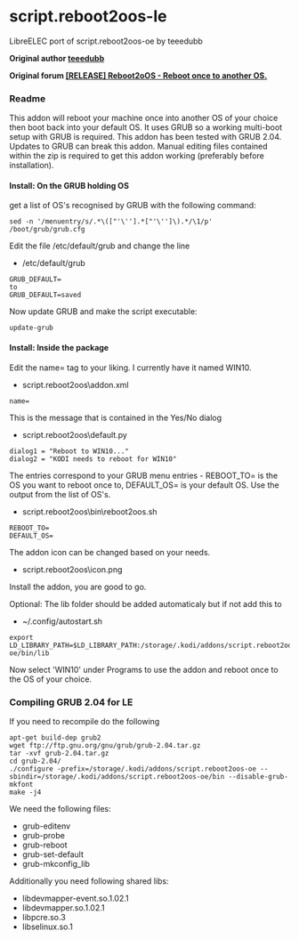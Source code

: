 # script.reboot2oos-le
LibreELEC port of script.reboot2oos-oe by teeedubb 

**Original author [teeedubb](https://github.com/teeedubb/teeedubb-xbmc-repo)**

**Original forum [[RELEASE] Reboot2oOS - Reboot once to another OS.](https://forum.kodi.tv/showthread.php?tid=172715)**
 
### Readme
This addon will reboot your machine once into another OS of your choice then boot back into your default OS. 
It uses GRUB so a working multi-boot setup with GRUB is required. This addon has been tested with GRUB 2.04. 
Updates to GRUB can break this addon.
Manual editing files contained within the zip is required to get this addon working (preferably before installation).


#### Install: On the GRUB holding OS
get a list of OS's recognised by GRUB with the following command:

```
sed -n '/menuentry/s/.*\(["'\''].*["'\'']\).*/\1/p' /boot/grub/grub.cfg
```

Edit the file /etc/default/grub and change the line

* /etc/default/grub
```
GRUB_DEFAULT=
to
GRUB_DEFAULT=saved
```

Now update GRUB and make the script executable:
```
update-grub
```

#### Install: Inside the package

Edit the name= tag to your liking. I currently have it named WIN10.
* script.reboot2oos\addon.xml
```
name=
```

This is the message that is contained in the Yes/No dialog
* script.reboot2oos\default.py
```
dialog1 = "Reboot to WIN10..."
dialog2 = "KODI needs to reboot for WIN10"
```

The entries correspond to your GRUB menu entries - REBOOT_TO= is the OS you want to reboot once to, DEFAULT_OS= is your default OS. 
Use the output from the list of OS's.

* script.reboot2oos\bin\reboot2oos.sh
```
REBOOT_TO=
DEFAULT_OS=
```

The addon icon can be changed based on your needs. 
* script.reboot2oos\icon.png

Install the addon, you are good to go.


Optional: The lib folder should be added automaticaly but if not add this to
* ~/.config/autostart.sh
```
export LD_LIBRARY_PATH=$LD_LIBRARY_PATH:/storage/.kodi/addons/script.reboot2oos-oe/bin/lib
```

Now select 'WIN10' under Programs to use the addon and reboot once to the OS of your choice.

### Compiling GRUB 2.04 for LE
If you need to recompile do the following

```
apt-get build-dep grub2
wget ftp://ftp.gnu.org/gnu/grub/grub-2.04.tar.gz
tar -xvf grub-2.04.tar.gz
cd grub-2.04/
./configure -prefix=/storage/.kodi/addons/script.reboot2oos-oe --sbindir=/storage/.kodi/addons/script.reboot2oos-oe/bin --disable-grub-mkfont
make -j4
```
We need the following files:
* grub-editenv
* grub-probe
* grub-reboot
* grub-set-default
* grub-mkconfig_lib

Additionally you need following shared libs:
* libdevmapper-event.so.1.02.1
* libdevmapper.so.1.02.1
* libpcre.so.3
* libselinux.so.1